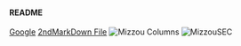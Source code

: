 
#### README
[Google](http://www.google.com)
[2ndMarkDown File](2ndMarkDown.md)
![Mizzou Columns](OneDrive/Documents/Austin/Motorcycle.jpg)
![MizzouSEC](https://encrypted-tbn0.gstatic.com/images?q=tbn:ANd9GcRn_B0ldjOpP7mgWFhX3WbTHzKh8XnsXVowGSdvqMAb_G6T6B0PNQ)
